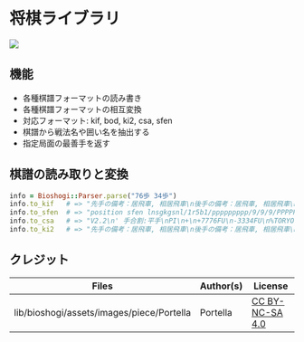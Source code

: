 # 将棋ライブラリ #

![](https://raw.github.com/akicho8/bioshogi/master/bioshogi.png)

## 機能 ##

- 各種棋譜フォーマットの読み書き
- 各種棋譜フォーマットの相互変換
- 対応フォーマット: kif, bod, ki2, csa, sfen
- 棋譜から戦法名や囲い名を抽出する
- 指定局面の最善手を返す

## 棋譜の読み取りと変換 ##

```ruby
info = Bioshogi::Parser.parse("76歩 34歩")
info.to_kif   # => "先手の備考：居飛車, 相居飛車\n後手の備考：居飛車, 相居飛車\n手合割：平手\n手数----指手---------消費時間--\n   1 ７六歩(77)\n   2 ３四歩(33)\n   3 投了\nまで2手で後手の勝ち\n"
info.to_sfen  # => "position sfen lnsgkgsnl/1r5b1/ppppppppp/9/9/9/PPPPPPPPP/1B5R1/LNSGKGSNL b - 1 moves 7g7f 3c3d"
info.to_csa   # => "V2.2\n' 手合割:平手\nPI\n+\n+7776FU\n-3334FU\n%TORYO\n"
info.to_ki2   # => "先手の備考：居飛車, 相居飛車\n後手の備考：居飛車, 相居飛車\n手合割：平手\n\n▲７六歩 △３四歩\nまで2手で後手の勝ち\n"
```

## クレジット ##

| Files                                     | Author(s) | License                                                               |
|-------------------------------------------|-----------|-----------------------------------------------------------------------|
| lib/bioshogi/assets/images/piece/Portella | Portella  | [CC BY-NC-SA 4.0](https://creativecommons.org/licenses/by-nc-sa/4.0/) |
